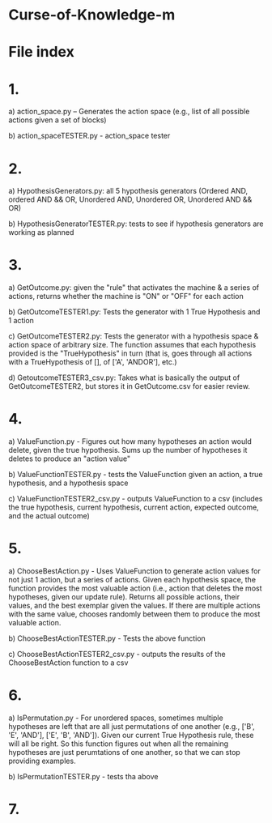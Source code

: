 # Curse-of-Knowledge-m
# File index

# 1.
a) action_space.py – Generates the action space (e.g., list of all possible actions given a set of blocks)
  
b) action_spaceTESTER.py - action_space tester

# 2. 
a) HypothesisGenerators.py: all 5 hypothesis generators (Ordered AND, ordered AND && OR, Unordered AND, Unordered OR, Unordered AND &&                                OR)

b) HypothesisGeneratorTESTER.py: tests to see if hypothesis generators are working as planned

# 3. 
a) GetOutcome.py: given the "rule" that activates the machine & a series of actions, returns whether the machine is "ON" or "OFF" for                       each action

b) GetOutcomeTESTER1.py: Tests the generator with 1 True Hypothesis and 1 action

c) GetOutcomeTESTER2.py: Tests the generator with a hypothesis space & action space of arbitrary size. The function assumes that each                                hypothesis provided is the "TrueHypothesis" in turn (that is, goes through all actions with a TrueHypothesis of                            [], of ['A', 'ANDOR'], etc.)

d) GetoutcomeTESTER3_csv.py: Takes what is basically the output of GetOutcomeTESTER2, but stores it in GetOutcome.csv for easier review.

# 4. 
a) ValueFunction.py - Figures out how many hypotheses an action would delete, given the true hypothesis. Sums up the number of hypotheses                        it deletes to produce an "action value" 

b) ValueFunctionTESTER.py - tests the ValueFunction given an action, a true hypothesis, and a hypothesis space

c) ValueFunctionTESTER2_csv.py - outputs ValueFunction to a csv (includes the true hypothesis, current hypothesis, current action,                                          expected outcome, and the actual outcome)
  
# 5. 
a) ChooseBestAction.py - Uses ValueFunction to generate action values for not just 1 action, but a series of actions. Given each                                   hypothesis space, the function provides the most valuable action (i.e., action that deletes the most hypotheses,                           given our update rule). Returns all possible actions, their values, and the best exemplar given the values. If                             there are multiple actions with the same value, chooses randomly between them to produce the most valuable                                 action.

b) ChooseBestActionTESTER.py - Tests the above function

c) ChooseBestActionTESTER2_csv.py - outputs the results of the ChooseBestAction function to a csv

# 6.

a) IsPermutation.py - For unordered spaces, sometimes multiple hypotheses are left that are all just permutations of one another (e.g.,                         ['B', 'E', 'AND'], ['E', 'B', 'AND']). Given our current True Hypothesis rule, these will all be right. So this                           function figures out when all the remaining hypotheses are just perumtations of one another, so that we can stop                           providing examples.

b) IsPermutationTESTER.py - tests tha above

# 7. 
